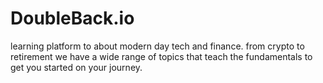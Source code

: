 # DoubleBack.io
learning platform to about modern day tech and finance. from crypto to retirement we have a wide range of topics that teach the fundamentals to get you started on your journey.
